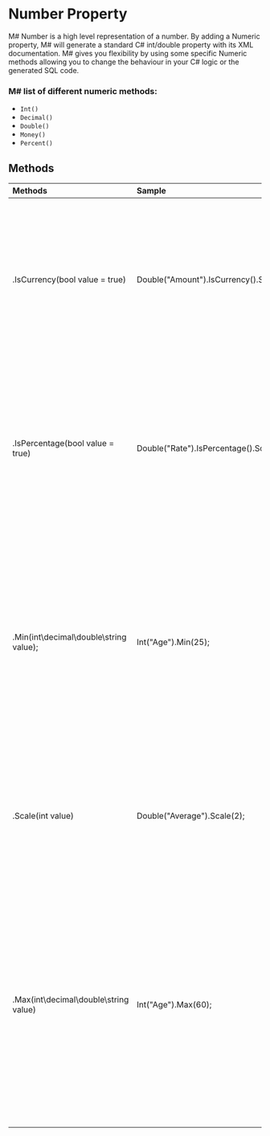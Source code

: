 # Number Property
M# Number is a high level representation of a number. By adding a Numeric property, M# will generate a standard C# int/double property with its XML documentation. M# gives you flexibility by using some specific Numeric methods allowing you to change the behaviour in your C# logic or the generated SQL code.

### M# list of different numeric methods:
- `Int()`
- `Decimal()`
- `Double()`
- `Money()`
- `Percent()`

## Methods

| Methods                                | Sample                                               | Description                                                     |
|:---------------------------------------|:-----------------------------------------------------|:----------------------------------------------------------------|
| .IsCurrency(bool value = true)         | Double("Amount").IsCurrency().Scale(2);              | The currency method automatically displays the currency symbol next to the amount in all M# generated UIs. It has no effect on the database column definition or the generated C# class. |
| .IsPercentage(bool value = true)       | Double("Rate").IsPercentage().Scale(2).Max(100);     | The percentage method automatically displays the percentage symbol next to the number in all M# generated UIs. It has no effect on the database column definition or the generated C# class. |
| .Min(int\decimal\double\string value); | Int("Age").Min(25);                                  | Min will have no effect on the database column definition. That will only add a new validation rule to your entity to make sure that the number entered is not less than your value. For example if the user must be 25 or older, you can set this method to 25. |
| .Scale(int value)                      | Double("Average").Scale(2);                          | Scale represents the precision of the number. The generated C# Type will be a Double and the SQL column type a numeric(27,2) if your scale is 2. |
| .Max(int\decimal\double\string value)  | Int("Age").Max(60);                                  | Upper bound will have no effect on the database column definition. Instead a new validation rule will be added to your entity to make sure that the number entered is not more than your value. For example if the user must be a maximum of 60 years old, you can set this method to 60. |

